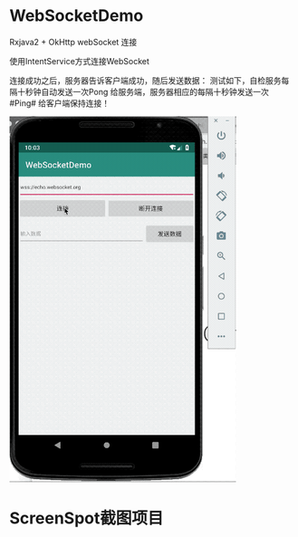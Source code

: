 # WebSocketDemo
Rxjava2 + OkHttp webSocket 连接

使用IntentService方式连接WebSocket

连接成功之后，服务器告诉客户端成功，随后发送数据： 测试如下，自检服务每隔十秒钟自动发送一次Pong
给服务端，服务器相应的每隔十秒钟发送一次 #Ping# 给客户端保持连接！

![图片](https://github.com/shejishi/WebSocketDemo/blob/master/gif/websocket%E6%B5%8B%E8%AF%95.gif)



# ScreenSpot截图项目


